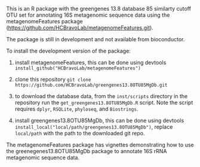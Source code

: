 This is an R package with the greengenes 13.8 database 85 similarty cutoff OTU set for annotating 16S metagenomic sequence data using the metagenomeFeatures package (https://github.com/HCBravoLab/metagenomeFeatures.git).

The package is still in development and not available from bioconductor.

To install the development version of the package:  
1. install metagenomeFeatures, this can be done using devtools `install_github("HCBravoLab/metagenomeFeatures")`  
2. clone this repository `git clone https://github.com/HCBravoLab/greengenes13.8OTU85MgDb.git`   
3. to download the database data, from the `inst/scripts` directory in the repository run the `get_greengenes13.8OTU85MgDb.R` script. Note the script requires `dplyr`, `RSQLite`, `phyloseq`, and `Biostrings`.  

4. install greengenes13.8OTU85MgDb, this can be done using devtools `install_local("local/path/greengenes13.8OTU85MgDb")`, replace `local/path` with the path to the downloaded git repo.   

The metagenomeFeatures package has vignettes demonstrating how to use the greenegenes13.8OTU85MgDb package to annotate 16S rRNA metagenomic sequence data.

